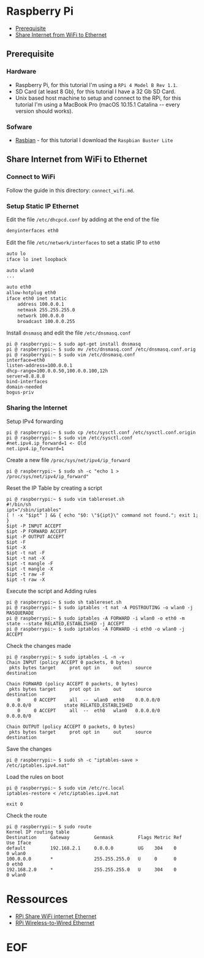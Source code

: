 # Raspberry Pi

* [Prerequisite](#prerequisite)
* [Share Internet from WiFi to Ethernet](#share-internet-from-wifi-to-ethernet)

## Prerequisite

### Hardware
* Raspberry Pi, for this tutorial I'm using a `RPi 4 Model B Rev 1.1`.
* SD Card (at least 8 Gb), for this tutorial I have a 32 Gb SD Card.
* Unix based host machine to setup and connect to the RPi, for this tutorial I'm using a MacBook Pro (macOS 10.15.1 Catalina -- every version should works).

### Sofware
* [Rasbian](https://www.raspberrypi.org/downloads/raspbian/) - for this tutorial I download the `Raspbian Buster Lite`

## Share Internet from WiFi to Ethernet
### Connect to WiFi
Follow the guide in this directory: `connect_wifi.md`.

### Setup Static IP Ethernet
Edit the file `/etc/dhcpcd.conf` by adding at the end of the file
```sh
denyinterfaces eth0
```

Edit the file `/etc/network/interfaces` to set a static IP to `eth0`
```sh
auto lo
iface lo inet loopback

auto wlan0
...

auto eth0
allow-hotplug eth0
iface eth0 inet static
    address 100.0.0.1
    netmask 255.255.255.0
    network 100.0.0.0
    broadcast 100.0.0.255
```

Install `dnsmasq` and edit the file `/etc/dnsmasq.conf`
```console
pi @ raspberrypi:~ $ sudo apt-get install dnsmasq
pi @ raspberrypi:~ $ sudo mv /etc/dnsmasq.conf /etc/dnsmasq.conf.orig
pi @ raspberrypi:~ $ sudo vim /etc/dnsmasq.conf
interface=eth0
listen-address=100.0.0.1
dhcp-range=100.0.0.50,100.0.0.100,12h
server=8.8.8.8
bind-interfaces
domain-needed
bogus-priv
```

### Sharing the Internet
Setup IPv4 forwarding
```console
pi @ raspberrypi:~ $ sudo cp /etc/sysctl.conf /etc/sysctl.conf.origin
pi @ raspberrypi:~ $ sudo vim /etc/sysctl.conf
#net.ipv4.ip_forward=1 <- Old
net.ipv4.ip_forward=1
```

Create a new file `/proc/sys/net/ipv4/ip_forward`
```console
pi @ raspberrypi:~ $ sudo sh -c "echo 1 > /proc/sys/net/ipv4/ip_forward"
```

Reset the IP Table by creating a script
```console
pi @ raspberrypi:~ $ sudo vim tablereset.sh
#!/bin/sh
ipt="/sbin/iptables"
[ ! -x "$ipt" ] && { echo "$0: \"${ipt}\" command not found."; exit 1; }
$ipt -P INPUT ACCEPT
$ipt -P FORWARD ACCEPT
$ipt -P OUTPUT ACCEPT
$ipt -F
$ipt -X
$ipt -t nat -F
$ipt -t nat -X
$ipt -t mangle -F
$ipt -t mangle -X
$ipt -t raw -F
$ipt -t raw -X
```

Execute the script and Adding rules
```console
pi @ raspberrypi:~ $ sudo sh tablereset.sh
pi @ raspberrypi:~ $ sudo iptables -t nat -A POSTROUTING -o wlan0 -j MASQUERADE
pi @ raspberrypi:~ $ sudo iptables -A FORWARD -i wlan0 -o eth0 -m state --state RELATED,ESTABLISHED -j ACCEPT
pi @ raspberrypi:~ $ sudo iptables -A FORWARD -i eth0 -o wlan0 -j ACCEPT
```

Check the changes made
```console
pi @ raspberrypi:~ $ sudo iptables -L -n -v
Chain INPUT (policy ACCEPT 0 packets, 0 bytes)
 pkts bytes target     prot opt in     out     source               destination

Chain FORWARD (policy ACCEPT 0 packets, 0 bytes)
 pkts bytes target     prot opt in     out     source               destination
    0     0 ACCEPT     all  --  wlan0  eth0    0.0.0.0/0            0.0.0.0/0            state RELATED,ESTABLISHED
    0     0 ACCEPT     all  --  eth0   wlan0   0.0.0.0/0            0.0.0.0/0

Chain OUTPUT (policy ACCEPT 0 packets, 0 bytes)
 pkts bytes target     prot opt in     out     source               destination
```

Save the changes
```console
pi @ raspberrypi:~ $ sudo sh -c "iptables-save > /etc/iptables.ipv4.nat"
```

Load the rules on boot
```console
pi @ raspberrypi:~ $ sudo vim /etc/rc.local
iptables-restore < /etc/iptables.ipv4.nat

exit 0
```

Check the route
```console
pi @ raspberrypi:~ $ sudo route
Kernel IP routing table
Destination     Gateway         Genmask         Flags Metric Ref    Use Iface
default         192.168.2.1     0.0.0.0         UG    304    0        0 wlan0
100.0.0.0       *               255.255.255.0   U     0      0        0 eth0
192.168.2.0     *               255.255.255.0   U     304    0        0 wlan0
```

# Ressources
* [RPi Share WiFi internet Ethernet](https://www.diyhobi.com/share-raspberry-pi-wifi-internet-ethernet/)
* [RPi Wireless-to-Wired Ethernet](https://www.glennklockwood.com/sysadmin-howtos/rpi-wifi-island.html)

# EOF